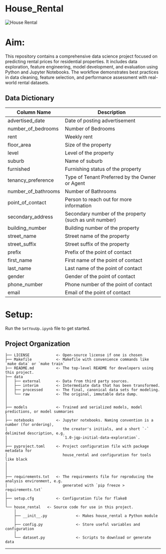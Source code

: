# House_Rental


![House Rental]("https://drive.google.com/file/d/13PfGUSiIsdAtNiEbI3NHf2FGalP8RsCa/view?usp=sharing")
# Aim:
This repository contains a comprehensive data science project focused on predicting rental prices for residential properties. It includes data exploration, feature engineering, model development, and evaluation using Python and Jupyter Notebooks. The workflow demonstrates best practices in data cleaning, feature selection, and performance assessment with real-world rental datasets.

## Data Dictionary

| Column Name           | Description                                                      |
|---------------------- |------------------------------------------------------------------|
| advertised_date       | Date of posting advertisement                                    |
| number_of_bedrooms    | Number of Bedrooms                                               |
| rent                  | Weekly rent                                                      |
| floor_area            | Size of the property                                             |
| level                 | Level of the property                                            |
| suburb                | Name of suburb                                                   |
| furnished             | Furnishing status of the property                                |
| tenancy_preference    | Type of Tenant Preferred by the Owner or Agent                   |
| number_of_bathrooms   | Number of Bathrooms                                              |
| point_of_contact      | Person to reach out for more information                         |
| secondary_address     | Secondary number of the property (such as unit number)           |
| building_number       | Building number of the property                                  |
| street_name           | Street name of the property                                      |
| street_suffix         | Street suffix of the property                                    |
| prefix                | Prefix of the point of contact                                   |
| first_name            | First name of the point of contact                               |
| last_name             | Last name of the point of contact                                |
| gender                | Gender of the point of contact                                   |
| phone_number          | Phone number of the point of contact                             |
| email                 | Email of the point of contact                                    |

# Setup:
Run the `SetYouUp.ipynb` file to get started.

## Project Organization

```
├── LICENSE            <- Open-source license if one is chosen
├── Makefile           <- Makefile with convenience commands like `make data` or `make train`
├── README.md          <- The top-level README for developers using this project.
├── data
│   ├── external       <- Data from third party sources.
│   ├── interim        <- Intermediate data that has been transformed.
│   ├── processed      <- The final, canonical data sets for modeling.
│   └── raw            <- The original, immutable data dump.
│
│
├── models             <- Trained and serialized models, model predictions, or model summaries
│
├── notebooks          <- Jupyter notebooks. Naming convention is a number (for ordering),
│                         the creator's initials, and a short `-` delimited description, e.g.
│                         `1.0-jqp-initial-data-exploration`.
│
├── pyproject.toml     <- Project configuration file with package metadata for 
│                         house_rental and configuration for tools like black
│
│
│
├── requirements.txt   <- The requirements file for reproducing the analysis environment, e.g.
│                         generated with `pip freeze > requirements.txt`
│
├── setup.cfg          <- Configuration file for flake8
│
└── house_rental   <- Source code for use in this project.
    │
    ├── __init__.py             <- Makes house_rental a Python module
    │
    ├── config.py               <- Store useful variables and configuration
    │
    └── dataset.py              <- Scripts to download or generate data

```

--------

